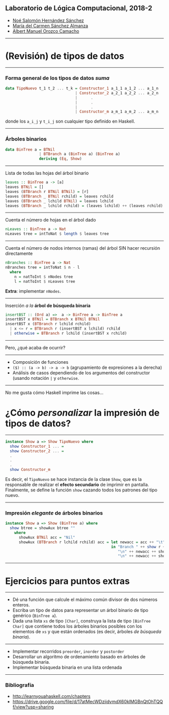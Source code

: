 ## Laboratorio de Lógica Computacional, 2018-2

- [Noé Salomón Hernández Sánchez](mailto:no.hernan@gmail.com)
- [María del Carmen Sánchez Almanza](mailto:carmensanchez@ciencias.unam.mx)
- [Albert Manuel Orozco Camacho](mailto:alorozco53@ciencias.unam.mx)


---

# (Revisión) de tipos de datos

---

### Forma general de los tipos de datos _suma_

```haskell
data TipoNuevo t_1 t_2 ... t_k = Constructor_1 a_1_1 a_1_2 ... a_1_n
	                           | Constructor_2 a_2_1 a_2_2 ... a_2_n
                               |      .
                               |      .
                               |      .
                               | Constructor_m a_m_1 a_m_2 ... a_m_n
```

donde los `a_i_j` y `t_i_j` son cualquier tipo definido en Haskell.

---

### Árboles binarios

```haskell
data BinTree a = BTNil
               | BTBranch a (BinTree a) (BinTree a)
               deriving (Eq, Show)
```

---

Lista de todas las hojas del árbol binario

```haskell
leaves :: BinTree a -> [a]
leaves BTNil = []
leaves (BTBranch r BTNil BTNil) = [r]
leaves (BTBranch _ BTNil rchild) = leaves rchild
leaves (BTBranch _ lchild BTNil) = leaves lchild
leaves (BTBranch _ lchild rchild) = (leaves lchild) ++ (leaves rchild)
```

---

Cuenta el número de hojas en el árbol dado

```haskell
nLeaves :: BinTree a -> Nat
nLeaves tree = intToNat $ length $ leaves tree
```

---

Cuenta el número de nodos internos (ramas) del árbol
SIN hacer recursión directamente

```haskell
nBranches :: BinTree a -> Nat
nBranches tree = intToNat $ n - l
  where
    n = natToInt $ nNodes tree
    l = natToInt $ nLeaves tree
```

**Extra**: implementar `nNodes`.

---


Inserción _a la_ **árbol de búsqueda binaria**

```haskell
insertBST :: (Ord a) =>  a -> BinTree a -> BinTree a
insertBST x BTNil = BTBranch x BTNil BTNil
insertBST x (BTBranch r lchild rchild)
  | x <= r = BTBranch r (insertBST x lchild) rchild
  | otherwise = BTBranch r lchild (insertBST x rchild)
```

---


Pero, ¿qué acaba de ocurrir?

---

- Composición de funciones
- `($) :: (a -> b) -> a -> b` (agrupamiento de expresiones a la derecha)
- Análisis de casos dependiendo de los argumentos del constructor
  (usando notación `|` y `otherwise`.

---

No me gusta cómo Haskell imprime las cosas...

# ¿Cómo _personalizar_ la impresión de tipos de datos?

---

```haskell
instance Show a => Show TipoNuevo where
  show Constructor_1 ... =
  show Constructor_2 ... =
  .
  .
  .
  show Constructor_m
```

Es decir, el `TipoNuevo` se hace instancia de la clase `Show`, que es la
responsable de realizar el **efecto secundario** de imprimir en pantalla.
Finalmente, se define la función `show` cazando todos los patrones del tipo nuevo.

---

### Impresión _elegante_ de árboles binarios

```haskell
instance Show a => Show (BinTree a) where
  show btree = showAux btree ""
    where
      showAux BTNil acc = "Nil"
      showAux (BTBranch r lchild rchild) acc = let newacc = acc ++ "\t"
                                               in "Branch " ++ show r ++
                                                  "\n" ++ newacc ++ showAux rchild newacc ++
                                                  "\n" ++ newacc ++ showAux lchild newacc
```
---

# Ejercicios para puntos extras

---

- Dé una función que calcule el máximo común divisor de dos números enteros.
- Escriba un tipo de datos para representar un árbol binario de tipo genérico
  (`BinTree a`).
- Dada una lista `xs` de tipo `[Char]`, construya la lista de tipo `[BinTree Char]`
  que contiene todos los árboles binarios posibles con los elementos de `xs`
  y que están ordenados (es decir, árboles _de búsqueda binaria_).

---

- Implementar recorridos `preorder`, `inorder` y `postorder`
- Desarrollar un algoritmo de ordenamiento basado en árboles de búsqueda binaria.
- Implementar búsqueda binaria en una lista ordenada

---

### Bibliografía

- http://learnyouahaskell.com/chapters
- https://drive.google.com/file/d/17atMecWDziidvmdX60klMGBnQtOhTQQf/view?usp=sharing
